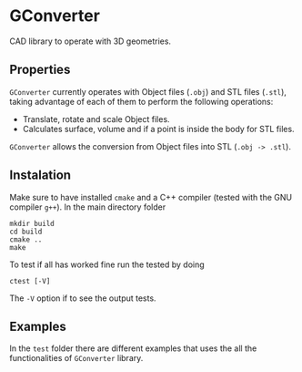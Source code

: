 # GConverter

CAD library to operate with 3D geometries.

## Properties

`GConverter` currently operates with Object files (`.obj`) and STL files (`.stl`), taking advantage of each of them to perform the following operations:

* Translate, rotate and scale Object files.
* Calculates surface, volume and if a point is inside the body for STL files.

`GConverter` allows the conversion from Object files into STL (`.obj -> .stl`).

## Instalation

Make sure to have installed `cmake` and a C++ compiler (tested with the GNU compiler `g++`).
In the main directory folder

    mkdir build
    cd build
    cmake ..
    make

To test if all has worked fine run the tested by doing

    ctest [-V]

The `-V` option if to see the output tests.

## Examples

In the `test` folder there are different examples that uses the all the functionalities of `GConverter` library.
